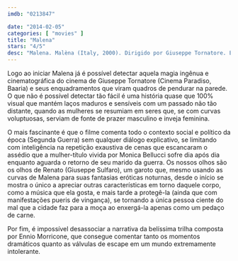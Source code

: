 ```yaml
---
imdb: "0213847"

date: "2014-02-05"
categories: [ "movies" ]
title: "Malena"
stars: "4/5"
desc: "Malena. Malèna (Italy, 2000). Dirigido por Giuseppe Tornatore. Escrito por Giuseppe Tornatore, Luciano Vincenzoni. Com Monica Bellucci, Giuseppe Sulfaro, Luciano Federico, Matilde Piana, Pietro Notarianni, Gaetano Aronica, Gilberto Idonea, Angelo Pellegrino, Gabriella Di Luzio."
---
```

Logo ao iniciar Malena já é possível detectar aquela magia ingênua e cinematográfica do cinema de Giuseppe Tornatore (Cinema Paradiso, Baaria) e seus enquadramentos que viram quadros de pendurar na parede. O que não é possível detectar tão fácil é uma história quase que 100% visual que mantém laços maduros e sensíveis com um passado não tão distante, quando as mulheres se resumiam em seres que, se com curvas voluptuosas, serviam de fonte de prazer masculino e inveja feminina.

O mais fascinante é que o filme comenta todo o contexto social e político da época (Segunda Guerra) sem qualquer diálogo explicativo, se limitando com inteligência na repetição exaustiva de cenas que escancaram o assédio que a mulher-título vivida por Monica Bellucci sofre dia após dia enquanto aguarda o retorno de seu marido da guerra. Os nossos olhos são os olhos de Renato (Giuseppe Sulfaro), um garoto que, mesmo usando as curvas de Malena para suas fantasias eróticas noturnas, desde o início se mostra o único a apreciar outras características em torno daquele corpo, como a música que ela gosta, e mais tarde a protegê-la (ainda que com manifestações pueris de vingança), se tornando a única pessoa ciente do mal que a cidade faz para a moça ao enxergá-la apenas como um pedaço de carne.

Por fim, é impossível desassociar a narrativa da belíssima trilha composta por Ennio Morricone, que consegue comentar tanto os momentos dramáticos quanto as válvulas de escape em um mundo extremamente intolerante.
